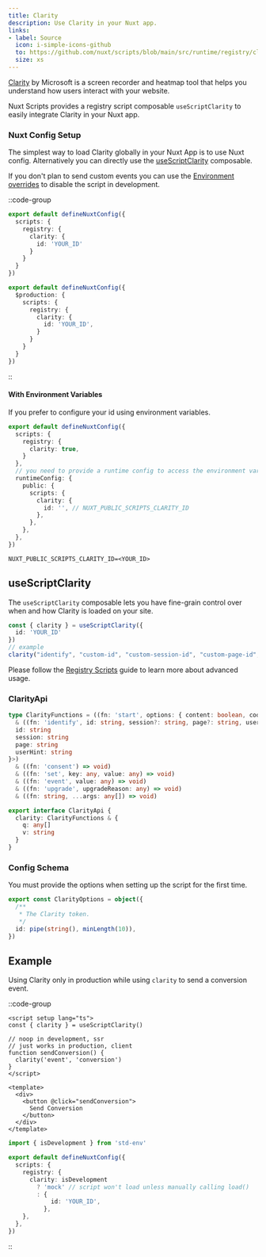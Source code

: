 ```yaml
---
title: Clarity
description: Use Clarity in your Nuxt app.
links:
- label: Source
  icon: i-simple-icons-github
  to: https://github.com/nuxt/scripts/blob/main/src/runtime/registry/clarity.ts
  size: xs
---
```


[Clarity](https://clarity.microsoft.com/) by Microsoft is a screen recorder and heatmap tool that helps you understand how users interact with your website.

Nuxt Scripts provides a registry script composable `useScriptClarity` to easily integrate Clarity in your Nuxt app.

### Nuxt Config Setup

The simplest way to load Clarity globally in your Nuxt App is to use Nuxt config. Alternatively you can directly
use the [useScriptClarity](#useScriptClarity) composable.

If you don't plan to send custom events you can use the [Environment overrides](https://nuxt.com/docs/getting-started/configuration#environment-overrides) to
disable the script in development.

::code-group

```ts [Always enabled]
export default defineNuxtConfig({
  scripts: {
    registry: {
      clarity: {
        id: 'YOUR_ID'
      }
    }
  }
})
```

```ts [Production only]
export default defineNuxtConfig({
  $production: {
    scripts: {
      registry: {
        clarity: {
          id: 'YOUR_ID',
        }
      }
    }
  }
})
```

::

#### With Environment Variables

If you prefer to configure your id using environment variables.

```ts [nuxt.config.ts]
export default defineNuxtConfig({
  scripts: {
    registry: {
      clarity: true,
    }
  },
  // you need to provide a runtime config to access the environment variables
  runtimeConfig: {
    public: {
      scripts: {
        clarity: {
          id: '', // NUXT_PUBLIC_SCRIPTS_CLARITY_ID
        },
      },
    },
  },
})
```

```text [.env]
NUXT_PUBLIC_SCRIPTS_CLARITY_ID=<YOUR_ID>
```

## useScriptClarity

The `useScriptClarity` composable lets you have fine-grain control over when and how Clarity is loaded on your site.

```ts
const { clarity } = useScriptClarity({
  id: 'YOUR_ID'
})
// example
clarity("identify", "custom-id", "custom-session-id", "custom-page-id", "friendly-name")	
```

Please follow the [Registry Scripts](/docs/guides/registry-scripts) guide to learn more about advanced usage.

### ClarityApi

```ts
type ClarityFunctions = ((fn: 'start', options: { content: boolean, cookies: string[], dob: number, expire: number, projectId: string, upload: string }) => void)
  & ((fn: 'identify', id: string, session?: string, page?: string, userHint?: string) => Promise<{
  id: string
  session: string
  page: string
  userHint: string
}>)
  & ((fn: 'consent') => void)
  & ((fn: 'set', key: any, value: any) => void)
  & ((fn: 'event', value: any) => void)
  & ((fn: 'upgrade', upgradeReason: any) => void)
  & ((fn: string, ...args: any[]) => void)

export interface ClarityApi {
  clarity: ClarityFunctions & {
    q: any[]
    v: string
  }
}

```

### Config Schema

You must provide the options when setting up the script for the first time.

```ts
export const ClarityOptions = object({
  /**
   * The Clarity token.
   */
  id: pipe(string(), minLength(10)),
})
```

## Example

Using Clarity only in production while using `clarity` to send a conversion event.

::code-group

```vue [ConversionButton.vue]
<script setup lang="ts">
const { clarity } = useScriptClarity()

// noop in development, ssr
// just works in production, client
function sendConversion() {
  clarity('event', 'conversion')
}
</script>

<template>
  <div>
    <button @click="sendConversion">
      Send Conversion
    </button>
  </div>
</template>
```

```ts [nuxt.config.ts Mock development]
import { isDevelopment } from 'std-env'

export default defineNuxtConfig({
  scripts: {
    registry: {
      clarity: isDevelopment
        ? 'mock' // script won't load unless manually calling load()
        : {
            id: 'YOUR_ID',
          },
    },
  },
})
```

::
